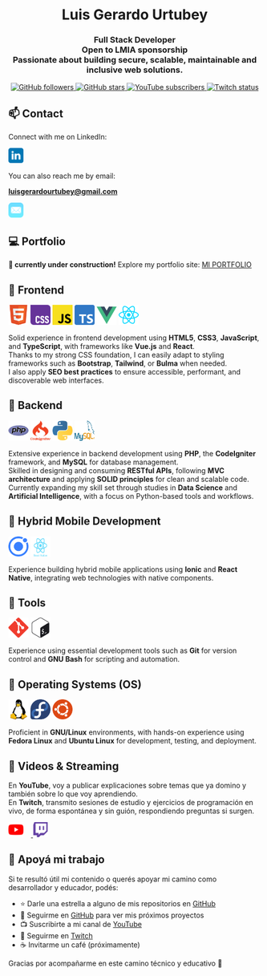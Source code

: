 <h1 align="center">Luis Gerardo Urtubey</h1>

<h3 align="center">
  <strong>Full Stack Developer</strong><br>
  Open to LMIA sponsorship<br>
  Passionate about building secure, scalable, maintainable and inclusive web solutions.
</h3>

<p align="center">
  <a href="https://github.com/LuchoUrtubey?tab=followers">
    <img src="https://img.shields.io/github/followers/LuchoUrtubey?style=social" alt="GitHub followers"/>
  </a>
  <a href="https://stars.github.com/profiles/LuchoUrtubey/">
  <img src="https://img.shields.io/github/stars/LuchoUrtubey?style=social" alt="GitHub stars"/>
  </a>
  <a href="https://youtube.com/UCTGuspmcC2if9N5knX0eUEw?sub_confirmation=1">
    <img src="https://img.shields.io/youtube/channel/subscribers/UCTGuspmcC2if9N5knX0eUEw?style=social" alt="YouTube subscribers"/>
  </a>
  <a href="https://twitch.com/luchourtubey">
    <img src="https://img.shields.io/twitch/status/luchourtubey?style=social" alt="Twitch status"/>
  </a>
</p>

## 📫 Contact

Connect with me on LinkedIn:

<a href="https://www.linkedin.com/in/luisgerardourtubey/" target="_blank">
  <img src="./img/linkedin-tile.svg" alt="LinkedIn" width="30" height="30"/>
</a>

You can also reach me by email:

**luisgerardourtubey@gmail.com**

<a href="mailto:luisgerardourtubey@gmail.com" target="_blank">
  <img src="./img/mail-ios.svg" alt="Email" title="Email" width="30" height="30"/>
</a>

## 💻 Portfolio

**🚧 currently under construction!**
Explore my portfolio site: [MI PORTFOLIO](https://github.com/LuchoUrtubey/luchourtubey.github.io)

## 🔹 Frontend

<p align="left">
  <img src="./img/w3_html5-icon.svg" alt="HTML5" title="HTML5" width="40" height="40"/>
  <img src="./img/w3_css-icon.svg" alt="CSS3" title="CSS3" width="40" height="40"/>
  <img src="./img/javascript-icon.svg" alt="JavaScript" title="JavaScript" width="40" height="40"/>
  <img src="./img/typescriptlang-icon.svg" alt="TypeScript" title="TypeScript" width="40" height="40"/>
  <img src="./img/vuejs-icon.svg" alt="Vue.js" title="Vue.js" width="40" height="40"/>
  <img src="./img/reactjs-icon.svg" alt="React" title="React" width="40" height="40"/>
</p>

Solid experience in frontend development using **HTML5**, **CSS3**, **JavaScript**, and **TypeScript**, with frameworks like **Vue.js** and **React**.  
Thanks to my strong CSS foundation, I can easily adapt to styling frameworks such as **Bootstrap**, **Tailwind**, or **Bulma** when needed.  
I also apply **SEO best practices** to ensure accessible, performant, and discoverable web interfaces.

## 🔹 Backend

<p align="left">
  <img src="./img/php-icon.svg" alt="PHP" title="PHP" width="40" height="40"/>
  <img src="./img/codeigniter.svg" alt="CodeIgniter" title="CodeIgniter" width="40" height="40"/>
  <img src="./img/python-icon.svg" alt="Python" title="Python" width="40" height="40"/>
  <img src="./img/mysql-official.svg" alt="MySQL" title="MySQL" width="40" height="40"/>
</p>

Extensive experience in backend development using **PHP**, the **CodeIgniter** framework, and **MySQL** for database management.  
Skilled in designing and consuming **RESTful APIs**, following **MVC architecture** and applying **SOLID principles** for clean and scalable code.  
Currently expanding my skill set through studies in **Data Science** and **Artificial Intelligence**, with a focus on Python-based tools and workflows.

## 📱 Hybrid Mobile Development

<p align="left">
  <img src="./img/ionicframework-icon.svg" alt="Ionic" title="Ionic" width="40" height="40"/>
  <img src="./img/VectorWiki-F79rZ__react-native.svg" alt="React Native" title="React Native" width="40" height="40"/>
</p>

Experience building hybrid mobile applications using **Ionic** and **React Native**, integrating web technologies with native components.

## 🔹 Tools

<p align="left">
  <img src="./img/git-scm-icon.svg" alt="Git" title="Git" width="40" height="40"/>
  <img src="./img/gnu_bash-icon.svg" alt="Bash" title="GNU Bash" width="40" height="40"/>
</p>

Experience using essential development tools such as **Git** for version control and **GNU Bash** for scripting and automation.

## 🔹 Operating Systems (OS)

<p align="left">
  <img src="./img/linux-icon.svg" alt="GNU/Linux" title="GNU/Linux" width="40" height="40"/>
  <img src="./img/getfedora-icon.svg" alt="Fedora Linux" title="Fedora Linux" width="40" height="40"/>
  <img src="./img/ubuntu-icon.svg" alt="Ubuntu Linux" title="Ubuntu Linux" width="40" height="40"/>
</p>

Proficient in **GNU/Linux** environments, with hands-on experience using **Fedora Linux** and **Ubuntu Linux** for development, testing, and deployment.

## 🎥 Videos & Streaming

En **YouTube**, voy a publicar explicaciones sobre temas que ya domino y también sobre lo que voy aprendiendo.  
En **Twitch**, transmito sesiones de estudio y ejercicios de programación en vivo, de forma espontánea y sin guión, respondiendo preguntas si surgen.

<p align="left">
  <a href="https://www.youtube.com/@luchourtubey" target="_blank">
    <img src="./img/youtube-icon.svg" alt="YouTube" title="YouTube" width="30" height="30" style="margin-right:15px;"/>
  </a>
  <a href="https://www.twitch.tv/luchourtubey" target="_blank">
    <img src="./img/twitch-icon.svg" alt="Twitch" title="Twitch" width="30" height="30" style="margin-right:15px;"/>
  </a>
</p>

## 🤝 Apoyá mi trabajo

Si te resultó útil mi contenido o querés apoyar mi camino como desarrollador y educador, podés:

- ⭐ Darle una estrella a alguno de mis repositorios en [GitHub](https://github.com/LuchoUrtubey?tab=repositories)
- 👤 Seguirme en [GitHub](https://github.com/LuchoUrtubey?tab=followers) para ver mis próximos proyectos
- 📺 Suscribirte a mi canal de [YouTube](https://www.youtube.com/@luchourtubey)
- 🎥 Seguirme en [Twitch](https://www.twitch.tv/luchourtubey)
- ☕ Invitarme un café (próximamente)

Gracias por acompañarme en este camino técnico y educativo 🚀
